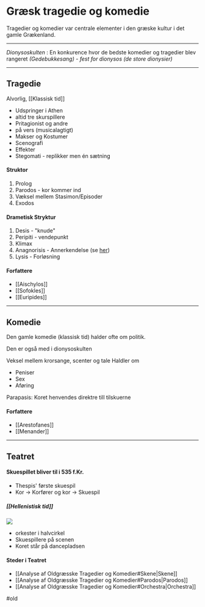 # Græsk tragedie og komedie
Tragedier og komedier var centrale elementer i den græske kultur i det gamle Grækenland.

---

*Dionysoskulten* : En konkurence hvor de bedste komedier og tragedier blev rangeret
*(Gedebukkesang) - fest for dionysos (de store dionysier)*

---

## Tragedie
Alvorlig, [[Klassisk tid]]


- Udspringer i Athen
 - altid tre skurspillere
 - Pritagionist og andre
 - på vers (musicalagtigt)
 - Makser og Kostumer
 - Scenografi
 - Effekter
 - Stegomati - replikker men én sætning



 #### Struktor
 1. Prolog
 2. Parodos - kor kommer ind
 3. Væksel mellem Stasimon/Episoder
 4. Exodos


#### Drametisk Stryktur
1. Desis - "knude"
2. Peripiti - vendepunkt
3. Klimax
4. Anagnorisis - Annerkendelse (se [her](https://www.wordnik.com/words/anagnorisis))
5. Lysis - Forløsning


#### Forfattere
- [[Aischylos]]
- [[Sofokles]]
- [[Euripides]]


---

## Komedie
Den gamle komedie (klassisk tid) halder ofte om politik.

Den er også med i dionysoskulten

Veksel mellem krorsange, scenter og tale
Haldler om
- Peniser
- Sex
- Aføring

Parapasis: Koret henvendes direktre till tilskuerne

#### Forfattere
- [[Arestofanes]]
- [[Menander]]

---

## Teatret

#### Skuespillet bliver til i 535 f.Kr.
- Thespis' første skuespil
- Kor $\rightarrow$  Korfører og kor $\rightarrow$ Skuespil




##### [[Hellenistisk tid]]
![](http://klassisk.ribekatedralskole.dk/steder/epidauros/orchestraparti.jpg)

- orkester i halvcirkel
- Skuespillere på scenen
- Koret står på dancepladsen

#### Steder i Teatret
- [[Analyse af Oldgræsske Tragedier og Komedier#Skene|Skene]]
- [[Analyse af Oldgræsske Tragedier og Komedier#Parodos|Parodos]]
- [[Analyse af Oldgræsske Tragedier og Komedier#Orchestra|Orchestra]]


#old




